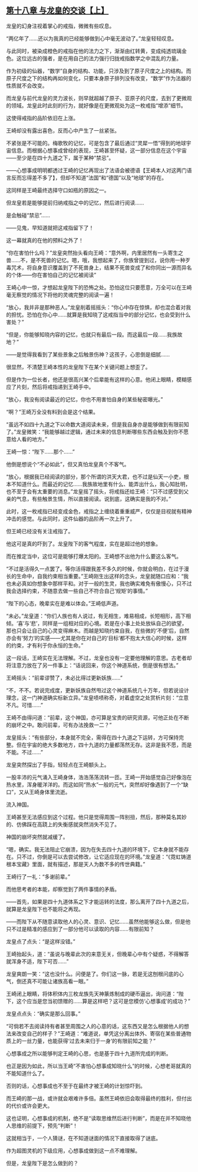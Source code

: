 ## [第十八章 与龙皇的交谈【上】](https://www.xxbiquge.com/11_11207/9204684.html)


  龙皇的幻身注视着掌心的戒指，微微有些叹息。

  “两亿年了……还以为我真的已经能够做到心中毫无波动了。”龙皇轻轻叹息。

  与此同时，被染成橙色的戒指在他的法力之下，渐渐由红转黄，变成纯透琉璃金色。这位远古的强者，是在用自己的法力强行归拢戒指数学之中混乱的力量。

  作为初级的仙器，“数学”自身的结构、功能，只涉及到了原子尺度之上的结构。而原子尺度之下的结构再如何变化，只要本身原子排列没有改变，“数学”作为法器的性质就不会改变。

  而龙皇与前代龙皇的灵力波长，则早就超越了原子、亚原子的尺度，去到了更微观的领域。龙皇此时此刻的行为，就好像是在更微观处为这一枚戒指“增添”细节。

  这使得戒指的品阶依旧在上涨。

  王崎却没有露出喜色，反而心中产生了一丝紧张。

  不紧张是不可能的。梅歌牧的记忆，可是包含了最后通过“灵犀一悟”得到的地球宇宙信息。而根据心想事成曾经的表现，王崎甚至怀疑，这一部分信息在这个宇宙——至少是在四十九道之下，属于某种“禁忌”。

  ——心想事成明明都透过王崎的记忆再现出了法语会被德语【王崎本人对这两门语言反而忘得差不多了】，但却不知道“法国”和“德国”以及“地球”的存在。

  这同样是王崎最终选择守口如瓶的原因之一。

  但龙皇若是能够提前归纳戒指之中的记忆，然后进行阅读……

  是会触碰“禁忌”……

  ——见鬼，早知道就把这戒指留下了！

  这一幕就真的在他的预料之外了！

  “你在害怕什么吗？”龙皇突然抬头看向王崎：“意外啊，内里居然有一头寄生之兽……不，是不死兽的记忆。嗯，哦，我想起来了，你族曾提到过，说你用一种歹毒咒术，将自身意识覆盖到了不死兽身上，结果不死兽变成了和你同出一源而异名的个体——你在害怕自己的记忆被阅读”

  王崎心中一惊，才想起龙皇陛下的恐怖之处。恐怕这位只要愿意，万全可以在王崎毫无察觉的情况下将他的灵魂完整的阅读一遍！

  “放心，我并非是那种恶人。”龙皇削着摇摇头：“你心中存在惊惧，却也混合着对我的担忧。恐怕在你心中……就算是我知晓了这戒指当中的部分记忆，也会受到什么害处？”

  “但是，你能够知晓内容的记忆，也就只有最后一段。而这最后一段……我族故地？”

  ——是觉得我看到了某些景象之后触景伤神？这孩子，心思倒是细腻……

  很显然，不清楚王崎本性的龙皇陛下在某个关键问题上想歪了。

  但是作为一位长者，他还是很高兴某个后辈能有这样的心意。他闭上眼睛，模糊感应了片刻，然后将戒指递到王崎手中。

  “放心，我没有阅读最近的记忆，你也不用害怕自身的某些秘密曝光。”

  “啊？”王崎万全没有料到会是这个结果。

  “虽远不如四十九道之下以命数大道阅读未来，但是我自身亦是能够做到有限前知了。”龙皇微笑：“我能够越过逻辑，通过未来的信息判断哪些东西会触及到你不愿意给人看的地方。”

  王崎一惊：“陛下……那个……”

  他倒是想说个“不必如此”，但又真怕龙皇真个不客气。

  “放心，根据我已经阅读的部分，那个所谓的洪天大君，也不过是仙天一小吏，根本不知道什么。而最近的记忆……我族故地里有什么、能弄出什么，我心知肚明，也不至于会有太重要的消息。”龙皇摇了摇头，将戒指还给王崎：“只不过感受到父亲的气息，有些触景生情，所以直接阅读。说到底，这确实是我的不对。”

  此时，这一枚戒指已经变成金色，戒指之上缠绕着重重威严，仅仅是目视就有精神冲击的感觉。与此同时，这件仙器的品阶再一次上升了。

  但王崎已经没有关注戒指了。

  他这可是真的吓到了。龙皇陛下的客气程度，实在是超过他的想象。

  而在推定当中，这位可是能够打爆太阳的。王崎想不出他为什么要这么客气。

  “不过是活得久一点罢了。等你活得跟我差不多久的时候，你就会明白，在过于漫长的生命中，自我约束相当重要。”王崎刚生出这样的念头，龙皇就随口应和：“我也未必真如你想象中那样平和。对于一般的生灵，我也确实难免有傲慢心，只不过我会选择约束，不随意去做一些自己不符合自己‘规矩’的事情。”

  “陛下的心态，晚辈实在是难以体会。”王崎低声道。

  “未必。”龙皇道：“你们人族也有人说过，有无相生，难易相成，长短相形，高下相倾。‘喜’与‘悲’，同样是一组相对应的心境。若是在小事上处处放纵自己的欲望，那也只会让自己的心灵变得麻木。而越是知晓约束自我，在些微的‘不便’后，自然亦会有‘努力’的实感——尤其是你在对自己的‘目标’都不抱太大信心的时候，这样的约束，才有利于你永恒的生命。”

  这一段话，王崎实在无法理解。不过，龙皇也没有一定要他理解的意思。古老者却将注意力放在了另一件事上：“话说回来，你这个神道系统，倒是很有想法。”

  王崎摇头：“前辈谬赞了，未必比得过更新妖族……”

  “不，不不。若说完成度，更新妖族自然甩过这个神道系统几十万年，但若说设计理念，这一门神道确实标新立异。”龙皇啧啧称奇，对着虚空之处赏析片刻：“立意不凡。可惜……”

  王崎不由得问道：“前辈，这个神国，亦可算是宝贵的研究资源，可他正处在不断的崩坏之中。敢问前辈，可有办法挽救一二？”

  龙皇摇头：“有些部分，本身就不完全，需得在四十九道之下运转，方可保持完整。但在宇宙的绝大多数地方，四十九道的力量都荡然无存。这非是我不愿，而是不能。不过……”

  龙皇突然探出了手指，轻轻点在王崎额头上。

  一股丰沛的元气涌入王崎身体，浩浩荡荡流转一匝。王崎一开始感觉自己好像泡在热水里，浑身暖洋洋的。而这如同“热水”一般的元气，突然却好像遇到了一个“缺口”，又从王崎身体里流逝。

  流入神国。

  王崎甚至无法感应到这个过程。他只是觉得周围一阵别扭，然后，那种莫名其妙的、仿佛踩在高跷上的失衡感就突然消失不见了。

  神国的崩坏突然就减缓了。

  “嗯，确实。我无法阻止它崩溃，因为在失去四十九道的环境下，它本身就不能存在。只不过，你倒是可以去尝试修改，让它适应现在的环境。”龙皇道：“《霓虹铸道根本宝藏》里面，就有描述，那是天人为数不多的传世典籍。”

  王崎行了一礼：“多谢前辈。”

  而他思考者的本能，却察觉到了两件事情的矛盾。

  ——首先，如果是四十九道体系之下才能运转的法度，那么离开了四十九道之后，就算是龙皇陛下也不能将之再现。

  ——而陛下从不随意读取他人的心灵、意识、记忆……虽然他能够这么做，但是他只不过是精准的感应到了一部分他可以读取的内容……有限前知？

  龙皇点了点头：“是这样没错。”

  王崎抬起头，道：“虽说与晚辈此次的来意无关，但晚辈心中有个疑惑，不得解答就浑身不适，陛下可否……”

  龙皇爽朗一笑：“这也没什么。问便是了。你们这一脉，若是无这刨根问底的心气，倒还真不可能让诸族高看一眼。”

  王崎闭上眼睛，将体积体内三枚龙族先天神篆炼制成的硬币逼出，询问道：“陛下，这个应当是您当初馈赠的……算是这样吧？这可是您模仿‘心想事成’的成功？”

  龙皇点点头：“确实是那么回事。”

  “可倘若不去阅读持有者甚至周围之人的心意的话，这东西又是怎么根据他人的想法来改变自己的样子？”王崎道：“难道说，单凭这分离出体外、寄宿在某些普通物质上的一丝力量，也能获得‘过去未来归于一身’的有限前知之能？”

  心想事成之所以能够判定王崎的心思，也是基于四十九道所完成的判断。

  也正是因为如此，所以当王崎“不害怕心想事成知晓什么”的时候，心想老哥就真的不能知道什么了。

  否则的话，心想事成也不至于在最终才被王崎的计划惊吓到。

  而王崎的那一战，或许就会艰难许多倍。虽然王崎依旧会取得最终的胜利，但付出的代价或许会更大。

  这也证明，心想事成的机制，绝不是“读取思维然后进行判断”，而是在并不知晓他人思维的前提下，预先“判断”！

  这就相当于，一个人猜谜，在不知道谜面的情况下直接取得了谜底。

  作为超图灵机的下级应用，心想事成做到这一点不难理解。

  但是，龙皇陛下是怎么做到的？
